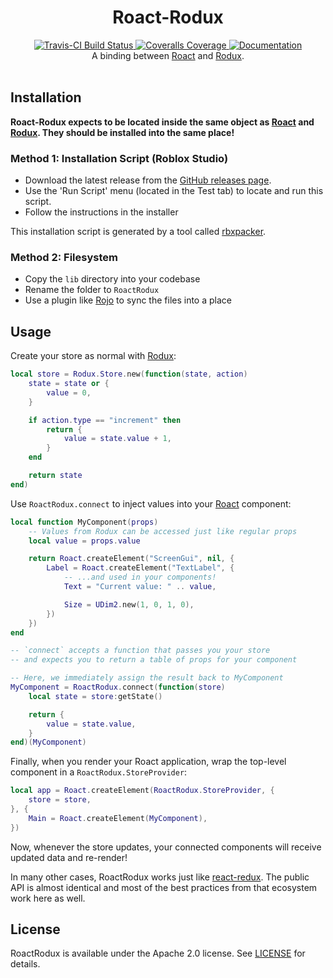 <h1 align="center">Roact-Rodux</h1>
<div align="center">
	<a href="https://travis-ci.org/Roblox/roact-rodux">
		<img src="https://api.travis-ci.org/Roblox/roact-rodux.svg?branch=master" alt="Travis-CI Build Status" />
	</a>
	<a href="https://coveralls.io/github/Roblox/roact-rodux?branch=master">
		<img src="https://coveralls.io/repos/github/Roblox/roact-rodux/badge.svg?branch=master" alt="Coveralls Coverage" />
	</a>
	<a href="#">
		<img src="https://img.shields.io/badge/docs-soon-red.svg" alt="Documentation" />
	</a>
</div>

<div align="center">
	A binding between <a href="https://github.com/Roblox/Roact">Roact</a> and <a href="https://github.com/Roblox/Rodux">Rodux</a>.
</div>

<div>&nbsp;</div>

## Installation
**Roact-Rodux expects to be located inside the same object as [Roact](https://github.com/Roblox/Roact) and [Rodux](https://github.com/Roblox/Rodux). They should be installed into the same place!**

### Method 1: Installation Script (Roblox Studio)
* Download the latest release from the [GitHub releases page](https://github.com/Roblox/RoactRodux/releases).
* Use the 'Run Script' menu (located in the Test tab) to locate and run this script.
* Follow the instructions in the installer

This installation script is generated by a tool called [rbxpacker](https://github.com/LPGhatguy/rbxpacker).

### Method 2: Filesystem
* Copy the `lib` directory into your codebase
* Rename the folder to `RoactRodux`
* Use a plugin like [Rojo](https://github.com/LPGhatguy/rojo) to sync the files into a place

## Usage
Create your store as normal with [Rodux](https://github.com/Roblox/Rodux):

```lua
local store = Rodux.Store.new(function(state, action)
	state = state or {
		value = 0,
	}

	if action.type == "increment" then
		return {
			value = state.value + 1,
		}
	end

	return state
end)
```

Use `RoactRodux.connect` to inject values into your [Roact](https://github.com/Roblox/Roact) component:

```lua
local function MyComponent(props)
	-- Values from Rodux can be accessed just like regular props
	local value = props.value

	return Roact.createElement("ScreenGui", nil, {
		Label = Roact.createElement("TextLabel", {
			-- ...and used in your components!
			Text = "Current value: " .. value,

			Size = UDim2.new(1, 0, 1, 0),
		})
	})
end

-- `connect` accepts a function that passes you your store
-- and expects you to return a table of props for your component

-- Here, we immediately assign the result back to MyComponent
MyComponent = RoactRodux.connect(function(store)
	local state = store:getState()

	return {
		value = state.value,
	}
end)(MyComponent)
```

Finally, when you render your Roact application, wrap the top-level component in a `RoactRodux.StoreProvider`:

```lua
local app = Roact.createElement(RoactRodux.StoreProvider, {
	store = store,
}, {
	Main = Roact.createElement(MyComponent),
})
```

Now, whenever the store updates, your connected components will receive updated data and re-render!

In many other cases, RoactRodux works just like [react-redux](https://github.com/reactjs/react-redux). The public API is almost identical and most of the best practices from that ecosystem work here as well.

## License
RoactRodux is available under the Apache 2.0 license. See [LICENSE](LICENSE) for details.